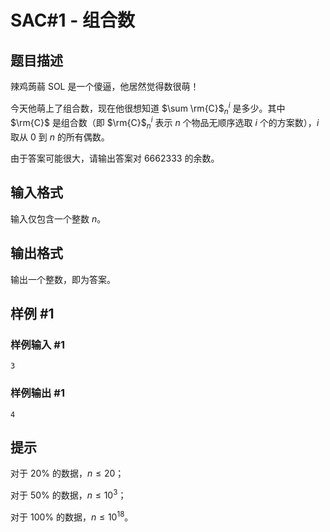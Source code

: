 # SAC#1 - 组合数

## 题目描述

辣鸡蒟蒻 SOL 是一个傻逼，他居然觉得数很萌！

今天他萌上了组合数，现在他很想知道 $\sum \rm{C}$$_{n}^{i}$ 是多少。其中 $\rm{C}$ 是组合数（即 $\rm{C}$$_{n}^{i}$ 表示 $n$ 个物品无顺序选取 $i$ 个的方案数），$i$ 取从 $0$ 到 $n$ 的所有偶数。

由于答案可能很大，请输出答案对 $6662333$ 的余数。

## 输入格式

输入仅包含一个整数 $n$。

## 输出格式

输出一个整数，即为答案。


## 样例 #1

### 样例输入 #1
```
3
```

### 样例输出 #1

```
4
```

## 提示

对于 $20\%$ 的数据，$n \le 20$；

对于 $50\%$ 的数据，$n \le 10^{3}$；

对于 $100\%$ 的数据，$n \le 10^{18}$。
